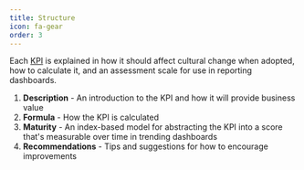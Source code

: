 ```yaml
---
title: Structure
icon: fa-gear
order: 3
---
```

Each [KPI](/kpis.html) is explained in how it should affect cultural change when adopted, how to calculate it, and an assessment scale for use in reporting dashboards.
1. **Description** - An introduction to the KPI and how it will provide business value
2. **Formula** - How the KPI is calculated
3. **Maturity** - An index-based model for abstracting the KPI into a score that's measurable over time in trending dashboards
4. **Recommendations** - Tips and suggestions for how to encourage improvements
